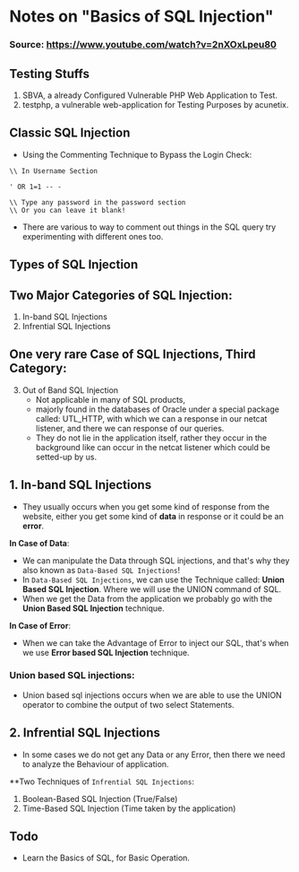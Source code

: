 # Notes on "Basics of SQL Injection"

### Source: https://www.youtube.com/watch?v=2nXOxLpeu80

## Testing Stuffs

1. SBVA, a already Configured Vulnerable PHP Web Application to Test.
2. testphp, a vulnerable web-application for Testing Purposes by acunetix.

## Classic SQL Injection

- Using the Commenting Technique to Bypass the Login Check:

```
\\ In Username Section

' OR 1=1 -- -

\\ Type any password in the password section
\\ Or you can leave it blank!
```

- There are various to way to comment out things in the SQL query try
  experimenting with different ones too.

## Types of SQL Injection

## Two Major Categories of SQL Injection:

1. In-band SQL Injections
2. Infrential SQL Injections

## One very rare Case of SQL Injections, Third Category:

3. Out of Band SQL Injection
   - Not applicable in many of SQL products,
   - majorly found in the databases of Oracle under a special package called:
     UTL_HTTP, with which we can a response in our netcat listener, and there we
     can response of our queries.
   - They do not lie in the application itself, rather they occur in the
     background like can occur in the netcat listener which could be setted-up
     by us.

## 1. In-band SQL Injections

- They usually occurs when you get some kind of response from the website,
  either you get some kind of **data** in response or it could be an **error**.

**In Case of Data**:

- We can manipulate the Data through SQL injections, and that's why they also
  known as `Data-Based SQL Injections`!
- In `Data-Based SQL Injections`, we can use the Technique called: **Union Based
  SQL Injection**. Where we will use the UNION command of SQL.
- When we get the Data from the application we probably go with the **Union
  Based SQL Injection** technique.

**In Case of Error**:

- When we can take the Advantage of Error to inject our SQL, that's when we use
  **Error based SQL Injection** technique.

### Union based SQL injections:

- Union based sql injections occurs when we are able to use the UNION operator
  to combine the output of two select Statements.

## 2. Infrential SQL Injections

- In some cases we do not get any Data or any Error, then there we need to
  analyze the Behaviour of application.

**Two Techniques of `Infrential SQL Injections`:

1. Boolean-Based SQL Injection (True/False)
2. Time-Based SQL Injection (Time taken by the application)

## Todo

- Learn the Basics of SQL, for Basic Operation.
